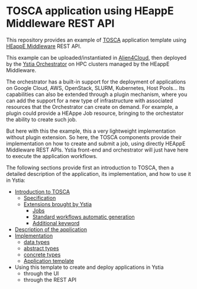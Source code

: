 # TOSCA application using HEappE Middleware REST API

This repository provides an example of [TOSCA](http://docs.oasis-open.org/tosca/TOSCA-Simple-Profile-YAML/v1.2/TOSCA-Simple-Profile-YAML-v1.2.html) application template using [HEappE Middleware](https://code.it4i.cz/ADAS/HEAppE/Middleware/wikis/home) REST API.

This example can be uploaded/instantiated in [Alien4Cloud](http://alien4cloud.github.io/index.html), then deployed by the [Ystia Orchestrator](https://github.com/ystia/yorc/blob/develop/README.md) on HPC clusters managed by the HEappE Middleware.

The orchestrator has a built-in support for the deployment of applications on Google Cloud, AWS, OpenStack, SLURM, Kubernetes, Host Pools...
Its capabilities can also be extended through a plugin mechanism, where you can add the support for a new type of infrastructure with associated resources that the Orchestrator can create on demand. For example, a plugin could provide a HEAppe Job resource, bringing to the orchestator the ability to create such job.

But here with this the example, this a very lightweight implementation without plugin extension. So here, the TOSCA components provide their implementation on how to create and submit a job, using directly HEAppE Middleware REST APIs.
Ystia front-end and orchestrator will just have here to execute the application workflows.

The following sections provide first an introduction to TOSCA, then a detailed description of the application, its implementation, and how to use it in Ystia:

* [Introduction to TOSCA](doc/tosca_intro.md)
  * [Specification](doc/tosca_intro.md#specification)
  * [Extensions brought by Ystia](doc/tosca_intro.md#tosca-extensions-brought-by-ystia)
    * [Jobs](doc/tosca_intro.md#jobs)
    * [Standard workflows automatic generation](doc/tosca_intro.md#standard-workflows-automatic-generation)
    * [Additional keyword](doc/tosca_intro.md#additional-keyword)
* [Description of the application](doc/description.md)
* [Implementation](doc/implementation.md)
  * [data types](doc/implementation.md#data-types)
  * [abstract types](doc/implementation.md#abstract-types)
  * [concrete types](doc/implementation.md#concrete-types)
  * [Application template](doc/implementation.md#application-template)
* Using this template to create and deploy applications in Ystia
  * through the UI
  * through the REST API
